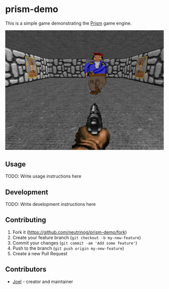 # prism-demo

This is a simple game demonstrating the [Prism](https://github.com/neutrinog/prism) game engine.

[![Game demo](./game_thumbnail.png)](https://youtu.be/-IyXs2Dqs2o)

## Usage

TODO: Write usage instructions here

## Development

TODO: Write development instructions here

## Contributing

1. Fork it (<https://github.com/neutrinog/prism-demo/fork>)
2. Create your feature branch (`git checkout -b my-new-feature`)
3. Commit your changes (`git commit -am 'Add some feature'`)
4. Push to the branch (`git push origin my-new-feature`)
5. Create a new Pull Request

## Contributors

- [Joel](https://github.com/neutrinog) - creator and maintainer
